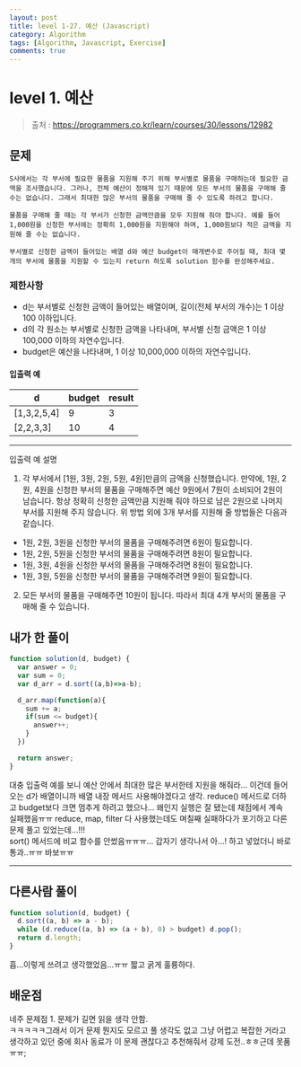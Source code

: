 ```yaml
---
layout: post
title: level 1-27. 예산 (Javascript)
category: Algorithm
tags: [Algorithm, Javascript, Exercise]
comments: true
---
```

# level 1. 예산
> 출처 : <https://programmers.co.kr/learn/courses/30/lessons/12982>

## 문제

```
S사에서는 각 부서에 필요한 물품을 지원해 주기 위해 부서별로 물품을 구매하는데 필요한 금액을 조사했습니다. 그러나, 전체 예산이 정해져 있기 때문에 모든 부서의 물품을 구매해 줄 수는 없습니다. 그래서 최대한 많은 부서의 물품을 구매해 줄 수 있도록 하려고 합니다.

물품을 구매해 줄 때는 각 부서가 신청한 금액만큼을 모두 지원해 줘야 합니다. 예를 들어 1,000원을 신청한 부서에는 정확히 1,000원을 지원해야 하며, 1,000원보다 적은 금액을 지원해 줄 수는 없습니다.

부서별로 신청한 금액이 들어있는 배열 d와 예산 budget이 매개변수로 주어질 때, 최대 몇 개의 부서에 물품을 지원할 수 있는지 return 하도록 solution 함수를 완성해주세요.
```

### 제한사항

- d는 부서별로 신청한 금액이 들어있는 배열이며, 길이(전체 부서의 개수)는 1 이상 100 이하입니다.
- d의 각 원소는 부서별로 신청한 금액을 나타내며, 부서별 신청 금액은 1 이상 100,000 이하의 자연수입니다.
- budget은 예산을 나타내며, 1 이상 10,000,000 이하의 자연수입니다.

#### 입출력 예

| d           | budget | result |
| ----------- | ------ | ------ |
| [1,3,2,5,4] | 9      | 3      |
| [2,2,3,3]   | 10     | 4      |

***

입출력 예 설명

1. 각 부서에서 [1원, 3원, 2원, 5원, 4원]만큼의 금액을 신청했습니다. 만약에, 1원, 2원, 4원을 신청한 부서의 물품을 구매해주면 예산 9원에서 7원이 소비되어 2원이 남습니다. 항상 정확히 신청한 금액만큼 지원해 줘야 하므로 남은 2원으로 나머지 부서를 지원해 주지 않습니다. 위 방법 외에 3개 부서를 지원해 줄 방법들은 다음과 같습니다.
  - 1원, 2원, 3원을 신청한 부서의 물품을 구매해주려면 6원이 필요합니다.
  - 1원, 2원, 5원을 신청한 부서의 물품을 구매해주려면 8원이 필요합니다.
  - 1원, 3원, 4원을 신청한 부서의 물품을 구매해주려면 8원이 필요합니다.
  - 1원, 3원, 5원을 신청한 부서의 물품을 구매해주려면 9원이 필요합니다.

2. 모든 부서의 물품을 구매해주면 10원이 됩니다. 따라서 최대 4개 부서의 물품을 구매해 줄 수 있습니다.

## 내가 한 풀이

```javascript
function solution(d, budget) {
  var answer = 0;
  var sum = 0;
  var d_arr = d.sort((a,b)=>a-b);

  d_arr.map(function(a){
    sum += a;
    if(sum <= budget){
      answer++;
    }
  })

  return answer;
}
```

대충 입출력 예를 보니 예산 안에서 최대한 많은 부서한테 지원을 해줘라... 이건데 들어오는 d가 배열이니까 배열 내장 메서드 사용해야겠다고 생각. reduce() 메서드로 더하고 budget보다 크면 멈추게 하려고 했으나... 왜인지 실행은 잘 됐는데 채점에서 계속 실패했음ㅠㅠ reduce, map, filter 다 사용했는데도 며칠째 실패하다가 포기하고 다른 문제 풀고 있었는데...!!!  
sort() 메서드에 비교 함수를 안썼음ㅠㅠㅠ... 갑자기 생각나서 아...! 하고 넣었더니 바로 통과..ㅠㅠ 바보ㅠㅠ  

***

## 다른사람 풀이

```javascript
function solution(d, budget) {
  d.sort((a, b) => a - b);
  while (d.reduce((a, b) => (a + b), 0) > budget) d.pop();
  return d.length;
}
```

흡...이렇게 쓰려고 생각했었음...ㅠㅠ 짧고 굵게 훌륭하다.

## 배운점

네주 문제점 1. 문제가 길면 읽을 생각 안함.  
ㅋㅋㅋㅋㅋ그래서 이거 문제 뭔지도 모르고 풀 생각도 없고 그냥 어렵고 복잡한 거라고 생각하고 있던 중에 회사 동료가 이 문제 괜찮다고 추천해줘서 강제 도전..ㅎㅎ근데 못품ㅠㅠ;

